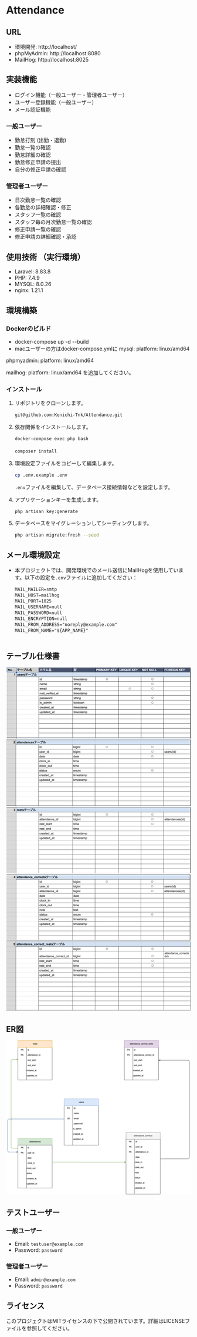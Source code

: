 # Attendance
## URL

- 環境開発: http://localhost/
- phpMyAdmin: http://localhost:8080
- MailHog: http://localhost:8025


## 実装機能

- ログイン機能（一般ユーザー・管理者ユーザー）
- ユーザー登録機能（一般ユーザー）
- メール認証機能

### 一般ユーザー

- 勤怠打刻 (出勤・退勤)
- 勤怠一覧の確認
- 勤怠詳細の確認
- 勤怠修正申請の提出
- 自分の修正申請の確認

### 管理者ユーザー

- 日次勤怠一覧の確認
- 各勤怠の詳細確認・修正
- スタッフ一覧の確認
- スタッフ毎の月次勤怠一覧の確認
- 修正申請一覧の確認
- 修正申請の詳細確認・承認

## 使用技術 （実行環境）

- Laravel: 8.83.8
- PHP: 7.4.9
- MYSQL: 8.0.26
- nginx: 1.21.1

## 環境構築

### Dockerのビルド

- docker-compose up -d --build
- macユーザーの方はdocker-compose.ymlに
mysql:
      platform: linux/amd64

phpmyadmin:
      platform: linux/amd64

mailhog:
      platform: linux/amd64  を追加してください。

### インストール

1. リポジトリをクローンします。

    ```sh
    git@github.com:Kenichi-Tnk/Attendance.git

    ```

2. 依存関係をインストールします。

    ```sh
    docker-compose exec php bash

    composer install
    ```

3. 環境設定ファイルをコピーして編集します。

    ```sh
    cp .env.example .env
    ```

    `.env`ファイルを編集して、データベース接続情報などを設定します。

4. アプリケーションキーを生成します。

    ```sh
    php artisan key:generate
    ```

5. データベースをマイグレーションしてシーディングします。

    ```sh
    php artisan migrate:fresh --seed
    ```

## メール環境設定

- 本プロジェクトでは、開発環境でのメール送信にMailHogを使用しています。以下の設定を`.env`ファイルに追加してください：
    ```env
    MAIL_MAILER=smtp
    MAIL_HOST=mailhog
    MAIL_PORT=1025
    MAIL_USERNAME=null
    MAIL_PASSWORD=null
    MAIL_ENCRYPTION=null
    MAIL_FROM_ADDRESS="noreply@example.com"
    MAIL_FROM_NAME="${APP_NAME}"


## テーブル仕様書
![users_table](./docs/users.png)
![attendances](./docs/attendances.png)
![rests](./docs/rests.png)
![attendance_corrects](./docs/attendance_corrects.png)
![attendance_correct_rests](./docs/attendance_correct_rests.png)

## ER図
![ER図](./docs/er-diagram.png)

## テストユーザー

### 一般ユーザー

- Email: `testuser@example.com`
- Password: `password`

### 管理者ユーザー

- Email: `admin@example.com`
- Password: `password`

## ライセンス

このプロジェクトはMITライセンスの下で公開されています。詳細はLICENSEファイルを参照してください。
